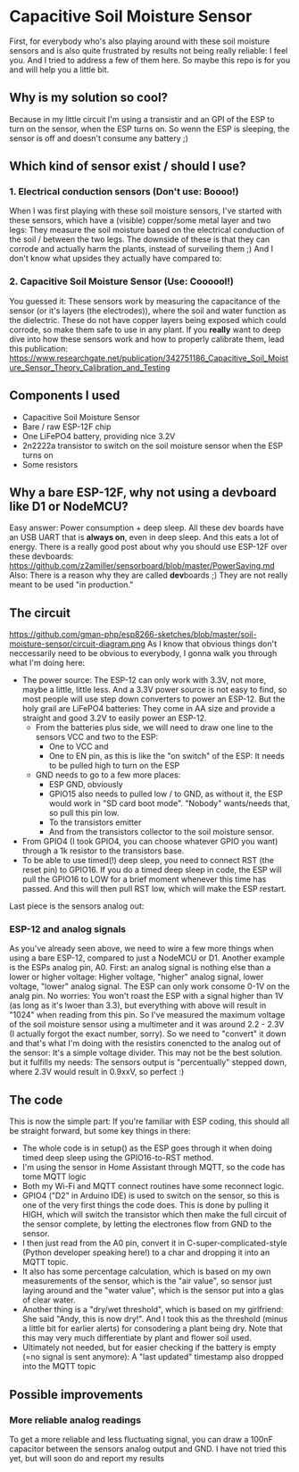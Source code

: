 # Capacitive Soil Moisture Sensor
First, for everybody who's also playing around with these soil moisture sensors and is also quite frustrated by results not being really reliable: I feel you. And I tried to address a few of them here. So maybe this repo is for you and will help you a little bit.

## Why is my solution so cool?
Because in my little circuit I'm using a transistir and an GPI of the ESP to turn on the sensor, when the ESP turns on. So wenn the ESP is sleeping, the sensor is off and doesn't consume any battery ;)

## Which kind of sensor exist / should I use?
### 1. Electrical conduction sensors (Don't use: Boooo!)
When I was first playing with these soil moisture sensors, I've started with these sensors, which have a (visible) copper/some metal layer and two legs: They measure the soil moisture based on the electrical conduction of the soil / between the two legs.
The downside of these is that they can corrode and actually harm the plants, instead of surveiling them ;) And I don't know what upsides they actually have compared to:

### 2. Capacitive Soil Moisture Sensor (Use: Coooool!)
You guessed it: These sensors work by measuring the capacitance of the sensor (or it's layers (the electrodes)), where the soil and water function as the dielectric. These do not have copper layers being exposed which could corrode, so make them safe to use in any plant.
If you **really** want to deep dive into how these sensors work and how to properly calibrate them, lead this publication: https://www.researchgate.net/publication/342751186_Capacitive_Soil_Moisture_Sensor_Theory_Calibration_and_Testing

## Components I used
* Capacitive Soil Moisture Sensor
* Bare / raw ESP-12F chip
* One LiFePO4 battery, providing nice 3.2V
* 2n2222a transistor to switch on the soil moisture sensor when the ESP turns on
* Some resistors

## Why a bare ESP-12F, why not using a devboard like D1 or NodeMCU?
Easy answer: Power consumption + deep sleep. All these dev boards have an USB UART that is **always on**, even in deep sleep. And this eats a lot of energy. There is a really good post about why you should use ESP-12F over these devboards: https://github.com/z2amiller/sensorboard/blob/master/PowerSaving.md
Also: There is a reason why they are called **dev**boards ;) They are not really meant to be used "in production."

## The circuit
https://github.com/gman-php/esp8266-sketches/blob/master/soil-moisture-sensor/circuit-diagram.png
As I know that obvious things don't neccessarily need to be obvious to everybody, I gonna walk you through what I'm doing here:
* The power source: The ESP-12 can only work with 3.3V, not more, maybe a little, little less. And a 3.3V power source is not easy to find, so most people will use step down converters to power an ESP-12. But the holy grail are LiFePO4 batteries: They come in AA size and provide a straight and good 3.2V to easily power an ESP-12.
  * From the batteries plus side, we will need to draw one line to the sensors VCC and two to the ESP:
    * One to VCC and
    * One to EN pin, as this is like the "on switch" of the ESP: It needs to be pulled high to turn on the ESP
  * GND needs to go to a few more places:
    * ESP GND, obviously
    * GPIO15 also needs to pulled low / to GND, as without it, the ESP would work in "SD card boot mode". "Nobody" wants/needs that, so pull this pin low.
    * To the transistors emitter
    * And from the transistors collector to the soil moisture sensor.
* From GPIO4 (I took GPIO4, you can choose whatever GPIO you want) through a 1k resistor to the transistors base.
* To be able to use timed(!) deep sleep, you need to connect RST (the reset pin) to GPIO16. If you do a timed deep sleep in code, the ESP will pull the GPIO16 to LOW for a brief moment whenever this time has passed. And this will then pull RST low, which will make the ESP restart.

Last piece is the sensors analog out:

### ESP-12 and analog signals
As you've already seen above, we need to wire a few more things when using a bare ESP-12, compared to just a NodeMCU or D1.
Another example is the ESPs analog pin, A0.
First: an analog signal is nothing else than a lower or higher voltage: Higher voltage, "higher" analog signal, lower voltage, "lower" analog signal.
The ESP can only work consome 0-1V on the analg pin. No worries: You won't roast the ESP with a signal higher than 1V (as long as it's lwoer than 3.3), but everything with above will result in "1024" when reading from this pin.
So I've measured the maximum voltage of the soil moisture sensor using a multimeter and it was around 2.2 - 2.3V (I actually forgot the exact number, sorry). So we need to "convert" it down and that's what I'm doing with the resistirs conencted to the analog out of the sensor: It's a simple voltage divider. This may not be the best solution. but it fulfills my needs: The sensors output is "percentually" stepped down, where 2.3V would result in 0.9xxV, so perfect :)

## The code
This is now the simple part: If you're familiar with ESP coding, this should all be straight forward, but some key things in there:
* The whole code is in setup() as the ESP goes through it when doing timed deep sleep using the GPIO16-to-RST method.
* I'm using the sensor in Home Assistant through MQTT, so the code has tome MQTT logic
* Both my Wi-Fi and MQTT connect routines have some reconnect logic.
* GPIO4 ("D2" in Arduino IDE) is used to switch on the sensor, so this is one of the very first things the code does. This is done by pulling it HIGH, which will switch the transistor which then make the full circuit of the sensor complete, by letting the electrones flow from GND to the sensor.
* I then just read from the A0 pin, convert it in C-super-complicated-style (Python developer speaking here!) to a char and dropping it into an MQTT topic.
* It also has some percentage calculation, which is based on my own measurements of the sensor, which is the "air value", so sensor just laying around and the "water value", which is the sensor put into a glas of clear water.
* Another thing is a "dry/wet threshold", which is based on my girlfriend: She said "Andy, this is now dry!". And I took this as the threshold (minus a little bit for earlier alerts) for consodering a plant being dry. Note that this may very much differentiate by plant and flower soil used.
* Ultimately not needed, but for easier checking if the battery is empty (=no signal is sent anymore): A "last updated" timestamp also dropped into the MQTT topic

## Possible improvements
### More reliable analog readings
To get a more reliable and less fluctuating signal, you can draw a 100nF capacitor between the sensors analog output and GND. I have not tried this yet, but will soon do and report my results 
